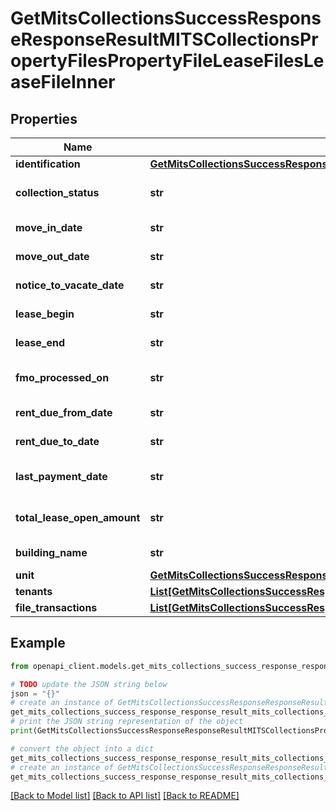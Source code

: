 # GetMitsCollectionsSuccessResponseResponseResultMITSCollectionsPropertyFilesPropertyFileLeaseFilesLeaseFileInner


## Properties

Name | Type | Description | Notes
------------ | ------------- | ------------- | -------------
**identification** | [**GetMitsCollectionsSuccessResponseResponseResultMITSCollectionsPropertyFilesPropertyFileLeaseFilesLeaseFileInnerIdentification**](GetMitsCollectionsSuccessResponseResponseResultMITSCollectionsPropertyFilesPropertyFileLeaseFilesLeaseFileInnerIdentification.md) |  | 
**collection_status** | **str** | The collection status | 
**move_in_date** | **str** | Move-in date | 
**move_out_date** | **str** | Move-out date | 
**notice_to_vacate_date** | **str** | Notice to vacate date | 
**lease_begin** | **str** | Lease begin date | 
**lease_end** | **str** | Lease end date | 
**fmo_processed_on** | **str** | Date the FMO was processed | 
**rent_due_from_date** | **str** | Rent due from date | 
**rent_due_to_date** | **str** | Rent due to date | 
**last_payment_date** | **str** | Last payment date | 
**total_lease_open_amount** | **str** | Total open amount for the lease | 
**building_name** | **str** | Name of the building | 
**unit** | [**GetMitsCollectionsSuccessResponseResponseResultMITSCollectionsPropertyFilesPropertyFileLeaseFilesLeaseFileInnerUnit**](GetMitsCollectionsSuccessResponseResponseResultMITSCollectionsPropertyFilesPropertyFileLeaseFilesLeaseFileInnerUnit.md) |  | 
**tenants** | [**List[GetMitsCollectionsSuccessResponseResponseResultMITSCollectionsPropertyFilesPropertyFileLeaseFilesLeaseFileInnerTenantsInner]**](GetMitsCollectionsSuccessResponseResponseResultMITSCollectionsPropertyFilesPropertyFileLeaseFilesLeaseFileInnerTenantsInner.md) |  | 
**file_transactions** | [**List[GetMitsCollectionsSuccessResponseResponseResultMITSCollectionsPropertyFilesPropertyFileLeaseFilesLeaseFileInnerFileTransactionsInner]**](GetMitsCollectionsSuccessResponseResponseResultMITSCollectionsPropertyFilesPropertyFileLeaseFilesLeaseFileInnerFileTransactionsInner.md) |  | 

## Example

```python
from openapi_client.models.get_mits_collections_success_response_response_result_mits_collections_property_files_property_file_lease_files_lease_file_inner import GetMitsCollectionsSuccessResponseResponseResultMITSCollectionsPropertyFilesPropertyFileLeaseFilesLeaseFileInner

# TODO update the JSON string below
json = "{}"
# create an instance of GetMitsCollectionsSuccessResponseResponseResultMITSCollectionsPropertyFilesPropertyFileLeaseFilesLeaseFileInner from a JSON string
get_mits_collections_success_response_response_result_mits_collections_property_files_property_file_lease_files_lease_file_inner_instance = GetMitsCollectionsSuccessResponseResponseResultMITSCollectionsPropertyFilesPropertyFileLeaseFilesLeaseFileInner.from_json(json)
# print the JSON string representation of the object
print(GetMitsCollectionsSuccessResponseResponseResultMITSCollectionsPropertyFilesPropertyFileLeaseFilesLeaseFileInner.to_json())

# convert the object into a dict
get_mits_collections_success_response_response_result_mits_collections_property_files_property_file_lease_files_lease_file_inner_dict = get_mits_collections_success_response_response_result_mits_collections_property_files_property_file_lease_files_lease_file_inner_instance.to_dict()
# create an instance of GetMitsCollectionsSuccessResponseResponseResultMITSCollectionsPropertyFilesPropertyFileLeaseFilesLeaseFileInner from a dict
get_mits_collections_success_response_response_result_mits_collections_property_files_property_file_lease_files_lease_file_inner_from_dict = GetMitsCollectionsSuccessResponseResponseResultMITSCollectionsPropertyFilesPropertyFileLeaseFilesLeaseFileInner.from_dict(get_mits_collections_success_response_response_result_mits_collections_property_files_property_file_lease_files_lease_file_inner_dict)
```
[[Back to Model list]](../README.md#documentation-for-models) [[Back to API list]](../README.md#documentation-for-api-endpoints) [[Back to README]](../README.md)


